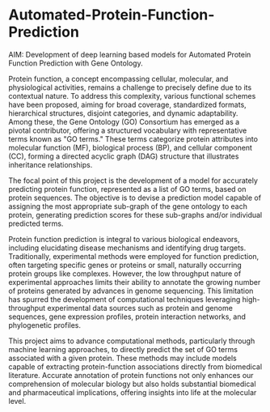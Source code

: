 # Automated-Protein-Function-Prediction
AIM: Development of deep learning based models for Automated Protein Function Prediction with Gene Ontology.

Protein function, a concept encompassing cellular, molecular, and physiological activities, remains a challenge to precisely define due to its contextual nature. To address this complexity, various functional schemes have been proposed, aiming for broad coverage, standardized formats, hierarchical structures, disjoint categories, and dynamic adaptability. Among these, the Gene Ontology (GO) Consortium has emerged as a pivotal contributor, offering a structured vocabulary with representative terms known as "GO terms." These terms categorize protein attributes into molecular function (MF), biological process (BP), and cellular component (CC), forming a directed acyclic graph (DAG) structure that illustrates inheritance relationships.

The focal point of this project is the development of a model for accurately predicting protein function, represented as a list of GO terms, based on protein sequences. The objective is to devise a prediction model capable of assigning the most appropriate sub-graph of the gene ontology to each protein, generating prediction scores for these sub-graphs and/or individual predicted terms.

Protein function prediction is integral to various biological endeavors, including elucidating disease mechanisms and identifying drug targets. Traditionally, experimental methods were employed for function prediction, often targeting specific genes or proteins or small, naturally occurring protein groups like complexes. However, the low throughput nature of experimental approaches limits their ability to annotate the growing number of proteins generated by advances in genome sequencing. This limitation has spurred the development of computational techniques leveraging high-throughput experimental data sources such as protein and genome sequences, gene expression profiles, protein interaction networks, and phylogenetic profiles.

This project aims to advance computational methods, particularly through machine learning approaches, to directly predict the set of GO terms associated with a given protein. These methods may include models capable of extracting protein-function associations directly from biomedical literature. Accurate annotation of protein functions not only enhances our comprehension of molecular biology but also holds substantial biomedical and pharmaceutical implications, offering insights into life at the molecular level.
